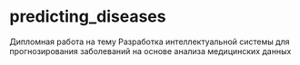 # predicting_diseases
Дипломная работа на тему Разработка интеллектуальной системы для прогнозирования заболеваний на основе анализа медицинских данных
